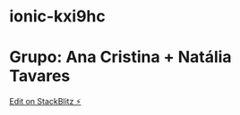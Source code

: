 # ionic-kxi9hc
# Grupo: Ana Cristina + Natália Tavares
[Edit on StackBlitz ⚡️](https://stackblitz.com/edit/ionic-kxi9hc)
